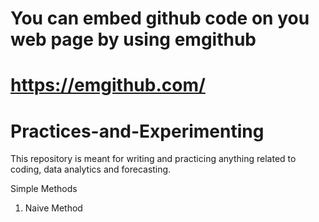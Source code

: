 # You can embed github code on you web page by using emgithub
# https://emgithub.com/
# Practices-and-Experimenting
This repository is meant for writing and practicing anything related to coding, data analytics and forecasting. 

Simple Methods

1. Naive Method

